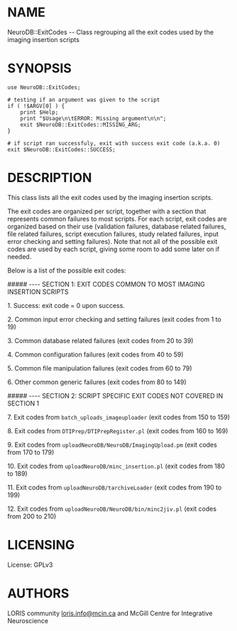 # NAME

NeuroDB::ExitCodes -- Class regrouping all the exit codes used by the imaging
insertion scripts

# SYNOPSIS

    use NeuroDB::ExitCodes;

    # testing if an argument was given to the script
    if ( !$ARGV[0] ) {
        print $Help;
        print "$Usage\n\tERROR: Missing argument\n\n";
        exit $NeuroDB::ExitCodes::MISSING_ARG;
    }

    # if script ran successfuly, exit with success exit code (a.k.a. 0)
    exit $NeuroDB::ExitCodes::SUCCESS;

# DESCRIPTION

This class lists all the exit codes used by the imaging insertion scripts.

The exit codes are organized per script, together with a section that
represents common failures to most scripts. For each script, exit codes are
organized based on their use (validation failures, database related failures,
file related failures, script execution failures, study related failures,
input error checking and setting failures). Note that not all of the possible
exit codes are used by each script, giving some room to add some later on if
needed.

Below is a list of the possible exit codes:

\##### ---- SECTION 1:  EXIT CODES COMMON TO MOST IMAGING INSERTION SCRIPTS

1\. Success: exit code = 0 upon success.

2\. Common input error checking and setting failures (exit codes from 1 to 19)

3\. Common database related failures (exit codes from 20 to 39)

4\. Common configuration failures (exit codes from 40 to 59)

5\. Common file manipulation failures (exit codes from 60 to 79)

6\. Other common generic failures (exit codes from 80 to 149)

\##### ---- SECTION 2: SCRIPT SPECIFIC EXIT CODES NOT COVERED IN SECTION 1

7\. Exit codes from `batch_uploads_imageuploader` (exit codes from 150 to 159)

8\. Exit codes from `DTIPrep/DTIPrepRegister.pl` (exit codes from 160 to 169)

9\. Exit codes from `uploadNeuroDB/NeuroDB/ImagingUpload.pm` (exit codes from
170 to 179)

10\. Exit codes from `uploadNeuroDB/minc_insertion.pl` (exit codes from 180
to 189)

11\. Exit codes from `uploadNeuroDB/tarchiveLoader` (exit codes from 190 to 199)

12\. Exit codes from `uploadNeuroDB/NeuroDB/bin/minc2jiv.pl` (exit codes from
200 to 210)

# LICENSING

License: GPLv3

# AUTHORS

LORIS community <loris.info@mcin.ca> and McGill Centre for Integrative
Neuroscience
